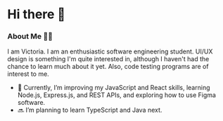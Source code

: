 # Hi there 👋

### About Me 👩‍💻
I am Victoria. I am an enthusiastic software engineering student. UI/UX design is something I'm quite interested in, although I haven't had the chance to learn much about it yet. Also, code testing programs are of interest to me.

- 🌱 Currently, I’m improving my JavaScript and React skills, learning Node.js, Express.js, and REST APIs, and exploring how to use Figma software.
-  🔜 I’m planning to learn TypeScript and Java next.

<!--START_SECTION:badges-->
<!--END_SECTION:badges-->

<!--
### Tools and Tech Skills: 
![Static Badge](https://img.shields.io/badge/Sublime%20Text-%23FF9800) ![Static Badge](https://img.shields.io/badge/Visual%20Studio%20Code-%23007ACC)
![Static Badge](https://img.shields.io/badge/WebStorm-%23181717) ![Static Badge](https://img.shields.io/badge/PyCharm-%23181717) ![Static Badge](https://img.shields.io/badge/Git-%23F05032) ![Static Badge](https://img.shields.io/badge/GitHub-%23181717) ![Static Badge](https://img.shields.io/badge/Markdown-%23181717) ![Static Badge](https://img.shields.io/badge/HTML-%23E34F26) ![Static Badge](https://img.shields.io/badge/CSS-%231572B6) ![Static Badge](https://img.shields.io/badge/React-%2361DAFB) ![Static Badge](https://img.shields.io/badge/React%20Bootstrap-%2361DAFB) ![Static Badge](https://img.shields.io/badge/TailWind-%231CAABB) ![Static Badge](https://img.shields.io/badge/Python-%233776AB) ![Static Badge](https://img.shields.io/badge/Express.js-%23181717) ![Static Badge](https://img.shields.io/badge/Node.js-%23339933) ![Static Badge](https://img.shields.io/badge/MySQL-%234479A1) ![Static Badge](https://img.shields.io/badge/Netlify-%2300C7B7)

![Static Badge](https://img.shields.io/badge/Figma-%23F24E1E)
![Static Badge](https://img.shields.io/badge/C%23-%23280068) 
![Static Badge](https://img.shields.io/badge/C%2B%2B-%2300599C)
![Static Badge](https://img.shields.io/badge/React%20Native-%2361DBFB) 
![Static Badge](https://img.shields.io/badge/Expo-%23181717)
![Static Badge](https://img.shields.io/badge/TypeScript-%23007ACC)
![Static Badge](https://img.shields.io/badge/MongoDB-%234DB33D)
-->
<!--
## 
### Random Developer Quote 🕊️
![](https://quotes-github-readme.vercel.app/api?type=horizontal&theme=tokyonight)

**vickneee/vickneee** is a ✨ _special_ ✨ repository because its `README.md` (this file) appears on your GitHub profile.

🔥 Web design draws my attention. Right now, I'm exploring Figma (software).

Here are some ideas to get you started:

- 🔭 I’m currently working on ...
- 🌱 I’m currently learning ...
- 👯 I’m looking to collaborate on ...
- 🤔 I’m looking for help with ...
- 💬 Ask me about ...
- 📫 How to reach me: ...
- 😄 Pronouns: ...
- ⚡ Fun fact: ...
-->

